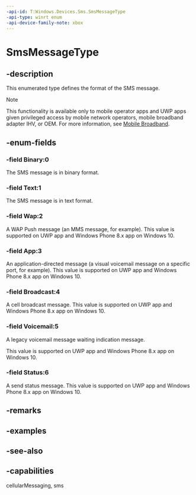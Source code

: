 ```yaml
---
-api-id: T:Windows.Devices.Sms.SmsMessageType
-api-type: winrt enum
-api-device-family-note: xbox
---
```


<!-- Enumeration syntax
public enum Windows.Devices.Sms.SmsMessageType : int
-->

# SmsMessageType

## -description
This enumerated type defines the format of the SMS message.

> [!NOTE]
> This functionality is available only to mobile operator apps and UWP apps given privileged access by mobile network operators, mobile broadband adapter IHV, or OEM. For more information, see [Mobile Broadband](/windows-hardware/drivers/mobilebroadband/index).

## -enum-fields
### -field Binary:0
The SMS message is in binary format.

### -field Text:1
The SMS message is in text format.

### -field Wap:2
A WAP Push message (an MMS message, for example). This value is supported on UWP app and Windows Phone 8.x app on Windows 10.

### -field App:3
An application-directed message (a visual voicemail message on a specific port, for example). This value is supported on UWP app and Windows Phone 8.x app on Windows 10.

### -field Broadcast:4
A cell broadcast message. This value is supported on UWP app and Windows Phone 8.x app on Windows 10.

### -field Voicemail:5
A legacy voicemail message waiting indication message.

This value is supported on UWP app and Windows Phone 8.x app on Windows 10.

### -field Status:6
A send status message. This value is supported on UWP app and Windows Phone 8.x app on Windows 10.


## -remarks

## -examples

## -see-also


## -capabilities
cellularMessaging, sms
